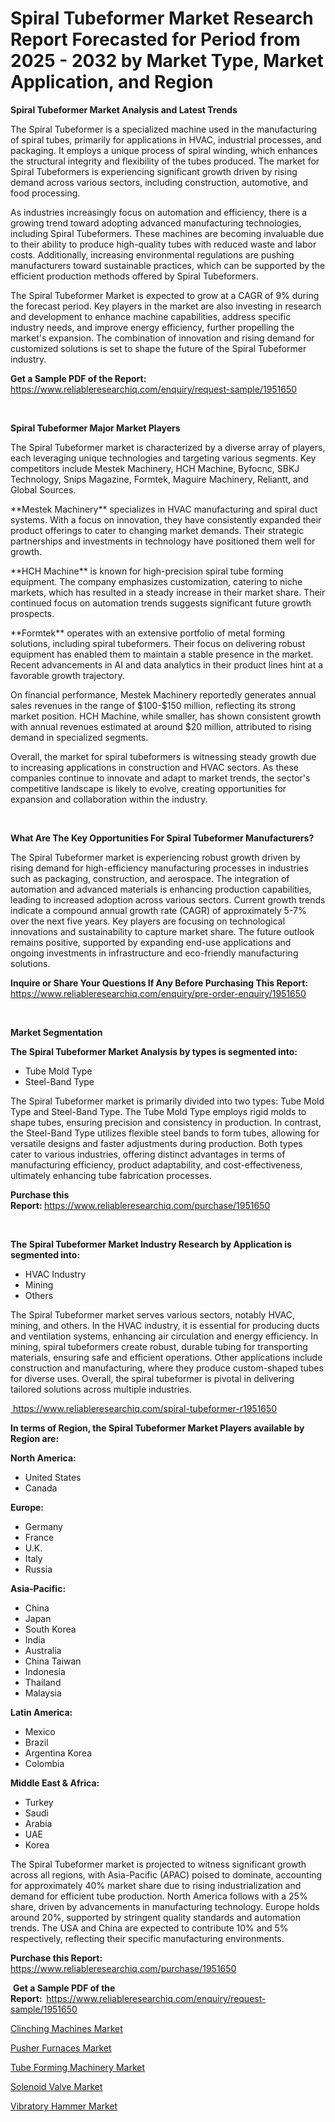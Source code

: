 <p><h1>Spiral Tubeformer Market Research Report Forecasted for Period from 2025 -  2032 by Market Type, Market Application, and Region</h1></p><p><strong>Spiral Tubeformer Market Analysis and Latest Trends</strong></p>
<p><p>The Spiral Tubeformer is a specialized machine used in the manufacturing of spiral tubes, primarily for applications in HVAC, industrial processes, and packaging. It employs a unique process of spiral winding, which enhances the structural integrity and flexibility of the tubes produced. The market for Spiral Tubeformers is experiencing significant growth driven by rising demand across various sectors, including construction, automotive, and food processing.</p><p>As industries increasingly focus on automation and efficiency, there is a growing trend toward adopting advanced manufacturing technologies, including Spiral Tubeformers. These machines are becoming invaluable due to their ability to produce high-quality tubes with reduced waste and labor costs. Additionally, increasing environmental regulations are pushing manufacturers toward sustainable practices, which can be supported by the efficient production methods offered by Spiral Tubeformers.</p><p>The Spiral Tubeformer Market is expected to grow at a CAGR of 9% during the forecast period. Key players in the market are also investing in research and development to enhance machine capabilities, address specific industry needs, and improve energy efficiency, further propelling the market's expansion. The combination of innovation and rising demand for customized solutions is set to shape the future of the Spiral Tubeformer industry.</p></p>
<p><strong>Get a Sample PDF of the Report:&nbsp;</strong> <a href="https://www.reliableresearchiq.com/enquiry/request-sample/1951650?utm_campaign=1877&utm_medium=2&utm_source=Github&utm_content=ia&utm_term=20022025&utm_id=spiral-tubeformer">https://www.reliableresearchiq.com/enquiry/request-sample/1951650</a></p>
<p>&nbsp;</p>
<p><strong>Spiral Tubeformer Major Market Players</strong></p>
<p><p>The Spiral Tubeformer market is characterized by a diverse array of players, each leveraging unique technologies and targeting various segments. Key competitors include Mestek Machinery, HCH Machine, Byfocnc, SBKJ Technology, Snips Magazine, Formtek, Maguire Machinery, Reliantt, and Global Sources.</p><p>**Mestek Machinery** specializes in HVAC manufacturing and spiral duct systems. With a focus on innovation, they have consistently expanded their product offerings to cater to changing market demands. Their strategic partnerships and investments in technology have positioned them well for growth.</p><p>**HCH Machine** is known for high-precision spiral tube forming equipment. The company emphasizes customization, catering to niche markets, which has resulted in a steady increase in their market share. Their continued focus on automation trends suggests significant future growth prospects.</p><p>**Formtek** operates with an extensive portfolio of metal forming solutions, including spiral tubeformers. Their focus on delivering robust equipment has enabled them to maintain a stable presence in the market. Recent advancements in AI and data analytics in their product lines hint at a favorable growth trajectory.</p><p>On financial performance, Mestek Machinery reportedly generates annual sales revenues in the range of $100-$150 million, reflecting its strong market position. HCH Machine, while smaller, has shown consistent growth with annual revenues estimated at around $20 million, attributed to rising demand in specialized segments.</p><p>Overall, the market for spiral tubeformers is witnessing steady growth due to increasing applications in construction and HVAC sectors. As these companies continue to innovate and adapt to market trends, the sector's competitive landscape is likely to evolve, creating opportunities for expansion and collaboration within the industry.</p></p>
<p>&nbsp;</p>
<p><strong>What Are The Key Opportunities For Spiral Tubeformer Manufacturers?</strong></p>
<p><p>The Spiral Tubeformer market is experiencing robust growth driven by rising demand for high-efficiency manufacturing processes in industries such as packaging, construction, and aerospace. The integration of automation and advanced materials is enhancing production capabilities, leading to increased adoption across various sectors. Current growth trends indicate a compound annual growth rate (CAGR) of approximately 5-7% over the next five years. Key players are focusing on technological innovations and sustainability to capture market share. The future outlook remains positive, supported by expanding end-use applications and ongoing investments in infrastructure and eco-friendly manufacturing solutions.</p></p>
<p><strong>Inquire or Share Your Questions If Any Before Purchasing This Report:</strong> <a href="https://www.reliableresearchiq.com/enquiry/pre-order-enquiry/1951650?utm_campaign=1877&utm_medium=2&utm_source=Github&utm_content=ia&utm_term=20022025&utm_id=spiral-tubeformer">https://www.reliableresearchiq.com/enquiry/pre-order-enquiry/1951650</a></p>
<p>&nbsp;</p>
<p><strong>Market Segmentation</strong></p>
<p><strong>The Spiral Tubeformer Market Analysis by types is segmented into:</strong></p>
<p><ul><li>Tube Mold Type</li><li>Steel-Band Type</li></ul></p>
<p><p>The Spiral Tubeformer market is primarily divided into two types: Tube Mold Type and Steel-Band Type. The Tube Mold Type employs rigid molds to shape tubes, ensuring precision and consistency in production. In contrast, the Steel-Band Type utilizes flexible steel bands to form tubes, allowing for versatile designs and faster adjustments during production. Both types cater to various industries, offering distinct advantages in terms of manufacturing efficiency, product adaptability, and cost-effectiveness, ultimately enhancing tube fabrication processes.</p></p>
<p><strong>Purchase this Report:&nbsp;</strong><a href="https://www.reliableresearchiq.com/purchase/1951650?utm_campaign=1877&utm_medium=2&utm_source=Github&utm_content=ia&utm_term=20022025&utm_id=spiral-tubeformer">https://www.reliableresearchiq.com/purchase/1951650</a></p>
<p>&nbsp;</p>
<p><strong>The Spiral Tubeformer Market Industry Research by Application is segmented into:</strong></p>
<p><ul><li>HVAC Industry</li><li>Mining</li><li>Others</li></ul></p>
<p><p>The Spiral Tubeformer market serves various sectors, notably HVAC, mining, and others. In the HVAC industry, it is essential for producing ducts and ventilation systems, enhancing air circulation and energy efficiency. In mining, spiral tubeformers create robust, durable tubing for transporting materials, ensuring safe and efficient operations. Other applications include construction and manufacturing, where they produce custom-shaped tubes for diverse uses. Overall, the spiral tubeformer is pivotal in delivering tailored solutions across multiple industries.</p></p>
<p><a href="https://www.reliableresearchiq.com/spiral-tubeformer-r1951650?utm_campaign=1877&utm_medium=2&utm_source=Github&utm_content=ia&utm_term=20022025&utm_id=spiral-tubeformer">&nbsp;https://www.reliableresearchiq.com/spiral-tubeformer-r1951650</a></p>
<p><strong>In terms of Region, the Spiral Tubeformer Market Players available by Region are:</strong></p>
<p>
    <p> <strong> North America: </strong>
        <ul>
            <li>United States</li>
            <li>Canada</li>
        </ul>
        </p> 
    <p> <strong> Europe: </strong>
        <ul>
            <li>Germany</li>
            <li>France</li>
            <li>U.K.</li>
            <li>Italy</li>
            <li>Russia</li>
        </ul>
        </p> 
    <p> <strong> Asia-Pacific: </strong>
        <ul>
            <li>China</li>
            <li>Japan</li>
            <li>South Korea</li>
            <li>India</li>
            <li>Australia</li>
            <li>China Taiwan</li>
            <li>Indonesia</li>
            <li>Thailand</li>
            <li>Malaysia</li>
        </ul>
        </p> 
    <p> <strong> Latin America: </strong>
        <ul>
            <li>Mexico</li>
            <li>Brazil</li>
            <li>Argentina Korea</li>
            <li>Colombia</li>
        </ul>
        </p> 
    <p> <strong> Middle East & Africa: </strong>
        <ul>
            <li>Turkey</li>
            <li>Saudi</li>
            <li>Arabia</li>
            <li>UAE</li>
            <li>Korea</li>
        </ul>
    </p>
    </p>
<p><p>The Spiral Tubeformer market is projected to witness significant growth across all regions, with Asia-Pacific (APAC) poised to dominate, accounting for approximately 40% market share due to rising industrialization and demand for efficient tube production. North America follows with a 25% share, driven by advancements in manufacturing technology. Europe holds around 20%, supported by stringent quality standards and automation trends. The USA and China are expected to contribute 10% and 5% respectively, reflecting their specific manufacturing environments.</p></p>
<p><strong>Purchase this Report: </strong><a href="https://www.reliableresearchiq.com/purchase/1951650?utm_campaign=1877&utm_medium=2&utm_source=Github&utm_content=ia&utm_term=20022025&utm_id=spiral-tubeformer">https://www.reliableresearchiq.com/purchase/1951650</a></p>
<p>&nbsp;<strong>Get a Sample PDF of the Report:&nbsp;&nbsp;</strong><a href="https://www.reliableresearchiq.com/enquiry/request-sample/1951650?utm_campaign=1877&utm_medium=2&utm_source=Github&utm_content=ia&utm_term=20022025&utm_id=spiral-tubeformer">https://www.reliableresearchiq.com/enquiry/request-sample/1951650</a></p>
<p><strong></strong></p>
<p><p><a href="https://github.com/boshidendor/Market-Research-Report-List-1/blob/main/clinching-machines-market.md?utm_campaign=1877&utm_medium=2&utm_source=Github&utm_content=ia&utm_term=20022025&utm_id=spiral-tubeformer">Clinching Machines Market</a></p><p><a href="https://github.com/slyghmcdayl0/Market-Research-Report-List-1/blob/main/pusher-furnaces-market.md?utm_campaign=1877&utm_medium=2&utm_source=Github&utm_content=ia&utm_term=20022025&utm_id=spiral-tubeformer">Pusher Furnaces Market</a></p><p><a href="https://github.com/tygelusnernb/Market-Research-Report-List-1/blob/main/tube-forming-machinery-market.md?utm_campaign=1877&utm_medium=2&utm_source=Github&utm_content=ia&utm_term=20022025&utm_id=spiral-tubeformer">Tube Forming Machinery Market</a></p><p><a href="https://github.com/cobinaydin13/Market-Research-Report-List-1/blob/main/solenoid-valve-market.md?utm_campaign=1877&utm_medium=2&utm_source=Github&utm_content=ia&utm_term=20022025&utm_id=spiral-tubeformer">Solenoid Valve Market</a></p><p><a href="https://github.com/mehakmiamid1/Market-Research-Report-List-1/blob/main/vibratory-hammer-market.md?utm_campaign=1877&utm_medium=2&utm_source=Github&utm_content=ia&utm_term=20022025&utm_id=spiral-tubeformer">Vibratory Hammer Market</a></p></p>